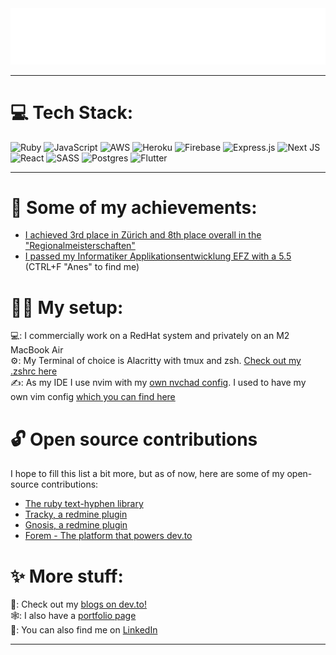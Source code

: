 <img src="./header.svg" alt="readme header" />

<hr>

<h1 id="-tech-stack-">💻 Tech Stack:</h1>
<p style="text-align: left">
    <img src="https://img.shields.io/badge/ruby-%23CC342D.svg?style=for-the-badge&amp;logo=ruby&amp;logoColor=white" alt="Ruby">
    <img src="https://img.shields.io/badge/javascript-%23323330.svg?style=for-the-badge&amp;logo=javascript&amp;logoColor=%23F7DF1E" alt="JavaScript">
    <img src="https://img.shields.io/badge/AWS-%23FF9900.svg?style=for-the-badge&amp;logo=amazon-aws&amp;logoColor=white" alt="AWS">
    <img src="https://img.shields.io/badge/heroku-%23430098.svg?style=for-the-badge&amp;logo=heroku&amp;logoColor=white" alt="Heroku">
    <img src="https://img.shields.io/badge/firebase-%23039BE5.svg?style=for-the-badge&amp;logo=firebase" alt="Firebase">
    <img src="https://img.shields.io/badge/express.js-%23404d59.svg?style=for-the-badge&amp;logo=express&amp;logoColor=%2361DAFB" alt="Express.js">
    <img src="https://img.shields.io/badge/Next-black?style=for-the-badge&amp;logo=next.js&amp;logoColor=white" alt="Next JS">
    <img src="https://img.shields.io/badge/react-%2320232a.svg?style=for-the-badge&amp;logo=react&amp;logoColor=%2361DAFB" alt="React">
    <img src="https://img.shields.io/badge/SASS-hotpink.svg?style=for-the-badge&amp;logo=SASS&amp;logoColor=white" alt="SASS">
    <img src="https://img.shields.io/badge/postgres-%23316192.svg?style=for-the-badge&amp;logo=postgresql&amp;logoColor=white" alt="Postgres">
    <img src="https://img.shields.io/badge/Flutter-%2302569B.svg?style=for-the-badge&logo=Flutter&logoColor=white" alt="Flutter">
</p>

<hr>

<h1 id="-my-achievements-">🥇 Some of my achievements:</h1>
<ul>
    <li>
        <a href="https://www.ict-berufsbildung.ch/resources/Regionalmeisterschaft_2023_Rangliste_complete_ENG1.pdf">I achieved 3rd place in Zürich and 8th place overall in the "Regionalmeisterschaften"</a>
    </li>
    <li>
        <a href="https://www.zli.ch/fileadmin/ZLI/050_Berufsverband__OdA_/030_Berufsabschluss/Dokumente/ICTBerufsabschluss-ImRang-ZH-2023.pdf">I passed my Informatiker Applikationsentwicklung EFZ with a 5.5</a> (CTRL+F "Anes" to find me) 
    </li>
</ul>

<h1 id="-my-setup-">👨‍💻 My setup:</h1>
<p>
    💻: I commercially work on a RedHat system and privately on an M2 MacBook Air <br>
    ⚙️: My Terminal of choice is Alacritty with tmux and zsh. <a href="https://github.com/aneshodza/.dotfiles/blob/main/.zshrc">Check out my .zshrc here</a><br>
    ✍️: As my IDE I use nvim with my <a href="https://github.com/aneshodza/nvchad_config">own nvchad config</a>. I used to have my own vim config <a href="https://github.com/aneshodza/.dotfiles/blob/main/.vimrc">which you can find here</a>
</p>

<h1 id="-open-source-contributions">🔓 Open source contributions</h1>
<p>
    I hope to fill this list a bit more, but as of now, here are some of my open-source contributions:
</p>
<ul>
    <li>
        <a href="https://github.com/halostatue/text-hyphen/blob/main/History.md#150--2023-03-18">The ruby text-hyphen library</a>
    </li>
    <li>
        <a href="https://github.com/renuo/redmine_tracky">Tracky, a redmine plugin</a>
    </li>
    <li>
        <a href="https://github.com/aneshodza/gnosis">Gnosis, a redmine plugin</a>
    </li>
    <li>
        <a href="https://github.com/forem/forem/pull/19503">Forem - The platform that powers dev.to</a>
    </li>
</ul>

<h1 id="-more-stuff-">✨ More stuff:</h1>
<p>
    📝: Check out my <a href="https://dev.to/aneshodza">blogs on dev.to!</a><br>
    🕸: I also have a <a href="https://aneshodza.ch">portfolio page</a><br>
    🔗: You can also find me on <a href="https://www.linkedin.com/in/anes-hodza-8454aa24a">LinkedIn</a>
</p>
<hr>
<p>
    <a href="https://visitcount.itsvg.in">
        <img src="https://visitcount.itsvg.in/api?id=aneshodza&amp;icon=0&amp;color=0" alt="">
    </a>
</p>
